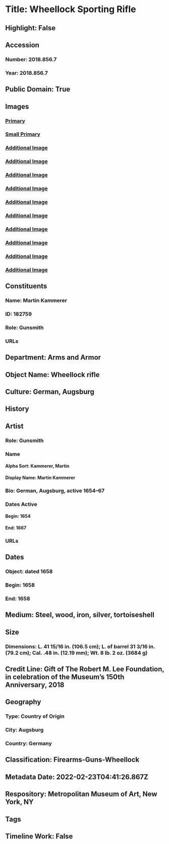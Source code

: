 # Title: Wheellock Sporting Rifle
## Highlight: False
## Accession
### Number: 2018.856.7
### Year: 2018.856.7
## Public Domain: True
## Images
### [Primary](https://images.metmuseum.org/CRDImages/aa/original/DP-18818-001.jpg)
### [Small Primary](https://images.metmuseum.org/CRDImages/aa/web-large/DP-18818-001.jpg)
### [Additional Image](https://images.metmuseum.org/CRDImages/aa/original/LC-2018_856_7-020.jpg)
### [Additional Image](https://images.metmuseum.org/CRDImages/aa/original/LC-2018_856_7-023.jpg)
### [Additional Image](https://images.metmuseum.org/CRDImages/aa/original/LC-2018_856_7-025.jpg)
### [Additional Image](https://images.metmuseum.org/CRDImages/aa/original/LC-2018_856_7-028.jpg)
### [Additional Image](https://images.metmuseum.org/CRDImages/aa/original/LC-2018_856_7-031.jpg)
### [Additional Image](https://images.metmuseum.org/CRDImages/aa/original/LC-2018_856_7-032.jpg)
### [Additional Image](https://images.metmuseum.org/CRDImages/aa/original/P-18818-005.jpg)
### [Additional Image](https://images.metmuseum.org/CRDImages/aa/original/P-18818-004.jpg)
### [Additional Image](https://images.metmuseum.org/CRDImages/aa/original/P-18818-003.jpg)
### [Additional Image](https://images.metmuseum.org/CRDImages/aa/original/DP-18818-002.jpg)
## Constituents
### Name: Martin Kammerer
### ID: 182759
### Role: Gunsmith
### URLs
## Department: Arms and Armor
## Object Name: Wheellock rifle
## Culture: German, Augsburg
## History
## Artist
### Role: Gunsmith
### Name
#### Alpha Sort: Kammerer, Martin
#### Display Name: Martin Kammerer
### Bio: German, Augsburg, active 1654–67
### Dates Active
#### Begin: 1654
#### End: 1667
### URLs
## Dates
### Object: dated 1658
### Begin: 1658
### End: 1658
## Medium: Steel, wood, iron, silver, tortoiseshell
## Size
### Dimensions: L. 41 15/16 in. (106.5 cm); L. of barrel 31 3/16 in. (79.2 cm); Cal. .48 in. (12.19 mm); Wt. 8 lb. 2 oz. (3684 g)
## Credit Line: Gift of The Robert M. Lee Foundation, in celebration of the Museum’s 150th Anniversary, 2018
## Geography
### Type: Country of Origin
### City: Augsburg
### Country: Germany
## Classification: Firearms-Guns-Wheellock
## Metadata Date: 2022-02-23T04:41:26.867Z
## Respository: Metropolitan Museum of Art, New York, NY
## Tags
## Timeline Work: False